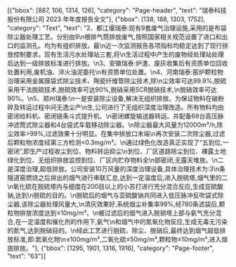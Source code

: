 [{"bbox": [887, 106, 1314, 126], "category": "Page-header", "text": "瑞泰科技股份有限公司 2023 年年度报告全文"}, {"bbox": [138, 188, 1303, 1752], "category": "Text", "text": "2、都江堰瑞泰:现有9套废气治理设施,采用的是布袋除尘器处理工艺。分别由9\n根排气筒排放废气,按照国家相关规范设置了进口和出口的监测孔。均为有组织排放。最\n近一次监测报告各项指标均稳定达到了现行排放控制要求。现有生活污水处理站三套,将\n生活过程中产生的废物经处理站处理后达到一级排放标准进行排放。\n3、安徽瑞泰:炉渣、废灰收集后有资质单位回收处置利用,废机油、淬火油泥委托\n有资质单位处置。\n4、河南瑞泰:窑炉颗粒物治理采用金属膜袋式除尘技术、陶瓷纤维管除尘技术,除\n尘效率可达99.9%,脱硫采用干法脱硫技术,脱硫效率可达90%,脱硝采用SCR脱硝技术,\n脱硝效率可达90%。\n5、郑州瑞泰:\n一是安装除尘设备,解决无组织排放。为保证物料在破粉碎及转运过程中间无逸尘产\n生,公司进行了无组织深度治理改造。所有物料均由密闭给料机、密闭链条斗式提升机、\n密闭螺旋输送器转运。并配备68台高压脉冲滤筒式除尘器和4台袋式车载移动除尘器。\n除尘器最大风量为12000m³/h,除尘效率>99%,过滤效果十分明显。在集中排放口末端\n再次安装二次除尘器,过滤后颗粒物浓度经第三方检测<0.3mg/m³。\n通过绿色化改造真正实现了“五到位,一密闭”,即生产过程收尘到位、物料转运抑尘\n到位、厂区道路除尘到位、裸露土地绿化到位、无组织排放监控到位、厂区内贮存物料全\n部密闭,无露天堆放。\n二是深度治理,超低排放。公司安装10万风量的深度治理设备,具体治理技术为:3\n条隧道窑燃烧之后排出的烟气进行串联汇总,达到一定温度后,进入脱硫塔,烟气里的二\n氧化硫在脱硫塔内与细度在200目以上的小苏打进行充分混合反应,生成亚硫酸钠,达到\n脱硫的目的。\n脱硫后的烟气与亚硫酸钠共同进入低压脉冲反吹袋式除尘器,该除尘器处理风量大,\n清灰效果好,系统烟尘补集率99%,经780条滤袋后,颗粒物排放浓度达到≤10mg/m³。\n被过滤后的烟气进入脱销塔上部与氨气充分混合,在一定温度和催化剂的作用下,氨气\n和烟气中的氮氧化物反应,生成无毒无污染的氮气,达到脱硝目的。\n经此工艺进行脱硫、除尘、脱硝后,最终达到烟气超低排放标准,即:氮氧化物\n≤100mg/m³,二氧化硫≤50mg/m³,颗粒物≤10mg/m³,进入烟囱排放。"}, {"bbox": [1295, 1901, 1316, 1916], "category": "Page-footer", "text": "63"}]